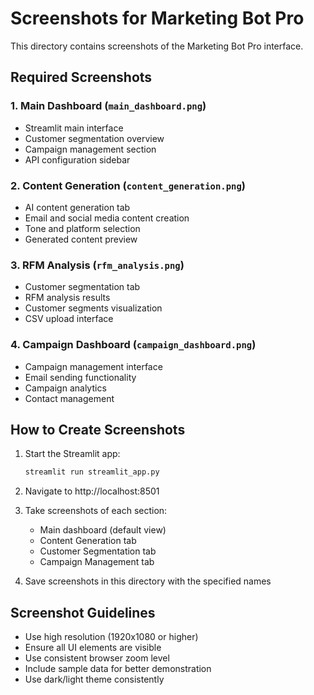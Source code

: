 # Screenshots for Marketing Bot Pro

This directory contains screenshots of the Marketing Bot Pro interface.

## Required Screenshots

### 1. Main Dashboard (`main_dashboard.png`)
- Streamlit main interface
- Customer segmentation overview
- Campaign management section
- API configuration sidebar

### 2. Content Generation (`content_generation.png`)
- AI content generation tab
- Email and social media content creation
- Tone and platform selection
- Generated content preview

### 3. RFM Analysis (`rfm_analysis.png`)
- Customer segmentation tab
- RFM analysis results
- Customer segments visualization
- CSV upload interface

### 4. Campaign Dashboard (`campaign_dashboard.png`)
- Campaign management interface
- Email sending functionality
- Campaign analytics
- Contact management

## How to Create Screenshots

1. Start the Streamlit app:
   ```bash
   streamlit run streamlit_app.py
   ```

2. Navigate to http://localhost:8501

3. Take screenshots of each section:
   - Main dashboard (default view)
   - Content Generation tab
   - Customer Segmentation tab
   - Campaign Management tab

4. Save screenshots in this directory with the specified names

## Screenshot Guidelines

- Use high resolution (1920x1080 or higher)
- Ensure all UI elements are visible
- Use consistent browser zoom level
- Include sample data for better demonstration
- Use dark/light theme consistently
